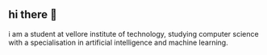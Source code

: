 ## hi there 👋

i am a student at vellore institute of technology, studying computer science with a specialisation in artificial intelligence and machine learning. 
